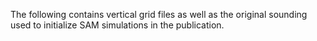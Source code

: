 The following contains vertical grid files as well as the original sounding used to initialize SAM simulations in the publication.
